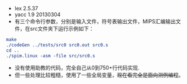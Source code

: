 + lex 2.5.37
+ yacc 1.9 20130304
+ 有三个命令行参数，分别是输入文件，符号表输出文件，MIPS汇编输出文件，在src文件夹下运行示例如下：
``` cmake
make
./codeGen ../tests/src0 src0.out src0.s
cd ..
./spim.linux -asm -file src/src0.s
```

+ 没有使用助教的代码，完全自己从0到750+行代码实现.
+ 但一些处理比较粗糙，使用了一些全局变量，~~现在看完全是面向测例编程~~。

